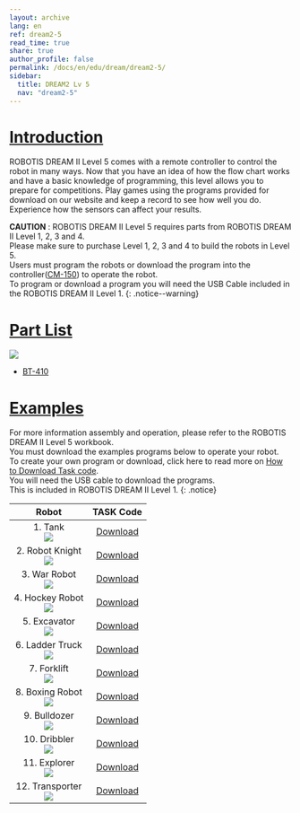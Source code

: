 ```yaml
---
layout: archive
lang: en
ref: dream2-5
read_time: true
share: true
author_profile: false
permalink: /docs/en/edu/dream/dream2-5/
sidebar:
  title: DREAM2 Lv 5
  nav: "dream2-5"
---
```


# [Introduction](#introduction)

ROBOTIS DREAM II Level 5 comes with a remote controller to control the robot in many ways. Now that you have an idea of how the flow chart works and have a basic knowledge of programming, this level allows you to prepare for competitions. Play games using the programs provided for download on our website and keep a record to see how well you do. Experience how the sensors can affect your results.

**CAUTION** : ROBOTIS DREAM II Level 5 requires parts from ROBOTIS DREAM II Level 1, 2, 3 and 4.  
Please make sure to purchase Level 1, 2, 3 and 4 to build the robots in Level 5.  
Users must program the robots or download the program into the controller([CM-150]) to operate the robot.  
To program or download a program you will need the USB Cable included in the ROBOTIS DREAM II Level 1.
{: .notice--warning}

# [Part List](#part-list)

![](/assets/images/edu/dream/dream2/ROBOTIS_DREAMⅡ_LV5_EN_PartList.jpg)

- [BT-410]


# [Examples](#examples)

For more information assembly and operation, please refer to the ROBOTIS DREAM II Level 5 workbook.  
You must download the examples programs below to operate your robot.  
To create your own program or download, click here to read more on [How to Download Task code].  
You will need the USB cable to download the programs.  
This is included in ROBOTIS DREAM II Level 1.
{: .notice}

|                                    Robot                                    |     TASK Code     |
|:---------------------------------------------------------------------------:|:-----------------:|
|        1. Tank<br />![](/assets/images/edu/dream/dream1-4_tank.jpg)         | [Download][ex_01] |
| 2. Robot Knight<br />![](/assets/images/edu/dream/dream1-4_robotknight.jpg) | [Download][ex_02] |
|    3. War Robot<br />![](/assets/images/edu/dream/dream1-4_warrobot.jpg)    | [Download][ex_03] |
| 4. Hockey Robot<br />![](/assets/images/edu/dream/dream1-4_hockeyrobot.jpg) | [Download][ex_04] |
|   5. Excavator<br />![](/assets/images/edu/dream/dream1-4_excavator.jpg)    | [Download][ex_05] |
| 6. Ladder Truck<br />![](/assets/images/edu/dream/dream1-4_laddertruck.jpg) | [Download][ex_06] |
|    7. Forklift<br />![](/assets/images/edu/dream/dream1-4_forklift.jpg)     | [Download][ex_07] |
| 8. Boxing Robot<br />![](/assets/images/edu/dream/dream1-4_boxingrobot.jpg) | [Download][ex_08] |
|   9. Bulldozer<br />![](/assets/images/edu/dream/dream1-4_bulldozer.jpg)    | [Download][ex_09] |
|    10. Dribbler<br />![](/assets/images/edu/dream/dream1-4_dribbler.jpg)    | [Download][ex_10] |
|    11. Explorer<br />![](/assets/images/edu/dream/dream1-4_explorer.jpg)    | [Download][ex_11] |
| 12. Transporter<br />![](/assets/images/edu/dream/dream1-4_transporter.jpg) | [Download][ex_12] |

[CM-150]: /docs/en/parts/controller/cm-150/
[BT-410]: /docs/en/parts/communication/bt-410/
[How to Download Task code]: /docs/en/faq/download_task_code/#cm-150
[ex_01]: http://www.robotis.com/service/download.php?no=1622
[ex_02]: http://www.robotis.com/service/download.php?no=1620
[ex_03]: http://www.robotis.com/service/download.php?no=1623
[ex_04]: http://www.robotis.com/service/download.php?no=1621
[ex_05]: http://www.robotis.com/service/download.php?no=1616
[ex_06]: http://www.robotis.com/service/download.php?no=1619
[ex_07]: http://www.robotis.com/service/download.php?no=1618
[ex_08]: http://www.robotis.com/service/download.php?no=1613
[ex_09]: http://www.robotis.com/service/download.php?no=1614
[ex_10]: http://www.robotis.com/service/download.php?no=1615
[ex_11]: http://www.robotis.com/service/download.php?no=1617
[ex_12]: http://www.robotis.com/service/download.php?no=1624
